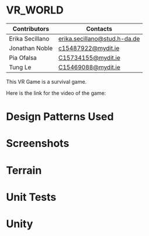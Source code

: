 # VR_WORLD

| Contributors | Contacts|
| ------|------|
| Erika Secillano | erika.secillano@stud.h-da.de |
| Jonathan Noble|c15487922@mydit.ie |
| Pia Ofalsa|C15734155@mydit.ie| 
| Tung Le| C15469088@mydit.ie |

This VR Game is a survival game. 

Here is the link for the video of the game:

Design Patterns Used
=


Screenshots
=

Terrain
=

Unit Tests
=

Unity
=
